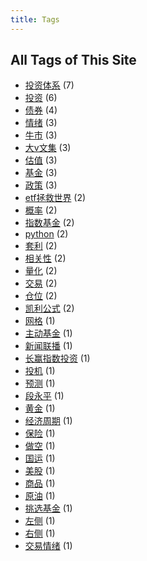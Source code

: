 ```yaml
---
title: Tags
---
```

## All Tags of This Site
* [投资体系](../tags/投资体系.md) (7)
* [投资](../tags/投资.md) (6)
* [债券](../tags/债券.md) (4)
* [情绪](../tags/情绪.md) (3)
* [牛市](../tags/牛市.md) (3)
* [大v文集](../tags/大v文集.md) (3)
* [估值](../tags/估值.md) (3)
* [基金](../tags/基金.md) (3)
* [政策](../tags/政策.md) (3)
* [etf拯救世界](../tags/etf拯救世界.md) (2)
* [概率](../tags/概率.md) (2)
* [指数基金](../tags/指数基金.md) (2)
* [python](../tags/python.md) (2)
* [套利](../tags/套利.md) (2)
* [相关性](../tags/相关性.md) (2)
* [量化](../tags/量化.md) (2)
* [交易](../tags/交易.md) (2)
* [仓位](../tags/仓位.md) (2)
* [凯利公式](../tags/凯利公式.md) (2)
* [网格](../tags/网格.md) (1)
* [主动基金](../tags/主动基金.md) (1)
* [新闻联播](../tags/新闻联播.md) (1)
* [长赢指数投资](../tags/长赢指数投资.md) (1)
* [投机](../tags/投机.md) (1)
* [预测](../tags/预测.md) (1)
* [段永平](../tags/段永平.md) (1)
* [黄金](../tags/黄金.md) (1)
* [经济周期](../tags/经济周期.md) (1)
* [保险](../tags/保险.md) (1)
* [做空](../tags/做空.md) (1)
* [国运](../tags/国运.md) (1)
* [美股](../tags/美股.md) (1)
* [商品](../tags/商品.md) (1)
* [原油](../tags/原油.md) (1)
* [挑选基金](../tags/挑选基金.md) (1)
* [左侧](../tags/左侧.md) (1)
* [右侧](../tags/右侧.md) (1)
* [交易情绪](../tags/交易情绪.md) (1)